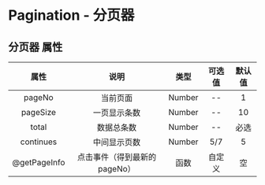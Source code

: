 # Pagination - 分页器

## 分页器 属性

|   属性    |   说明   |  类型   |                 可选值                  | 默认值 |
| :-------: | :------: | :-----: | :-------------------------------------: | :----: |
|   pageNo    |   当前页面   | Number  | -- |   1  |
| pageSize  | 一页显示条数 | Number |               --               | 10  |
|   total   | 数据总条数 | Number |              --              | 必选  |
| continues | 中间显示页数 |  Number   |                 5/7                  |   5   |
| @getPageInfo | 点击事件（得到最新的pageNo） |  函数   |  自定义       |   空   |